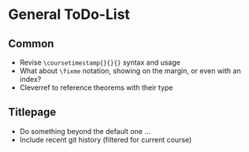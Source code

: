 # General ToDo-List

## Common

- Revise `\coursetimestamp{}{}{}` syntax and usage
- What about `\fixme` notation, showing on the margin, or even with an index?
- Cleverref to reference theorems with their type

## Titlepage

- Do something beyond the default one …
- Include recent git history (filtered for current course)
